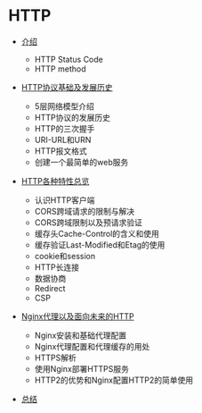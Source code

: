 # HTTP

- [介绍](./01.md)
    - HTTP Status Code
    - HTTP method

- [HTTP协议基础及发展历史](./02.md)
    - 5层网络模型介绍
    - HTTP协议的发展历史
    - HTTP的三次握手
    - URI-URL和URN
    - HTTP报文格式
    - 创建一个最简单的web服务

- [HTTP各种特性总览](./03.md)
    - 认识HTTP客户端
    - CORS跨域请求的限制与解决
    - CORS跨域限制以及预请求验证
    - 缓存头Cache-Control的含义和使用
    - 缓存验证Last-Modified和Etag的使用
    - cookie和session
    - HTTP长连接
    - 数据协商
    - Redirect
    - CSP

- [Nginx代理以及面向未来的HTTP](./04.md)
    - Nginx安装和基础代理配置
    - Nginx代理配置和代理缓存的用处
    - HTTPS解析
    - 使用Nginx部署HTTPS服务
    - HTTP2的优势和Nginx配置HTTP2的简单使用

- [总结](./05.md)
